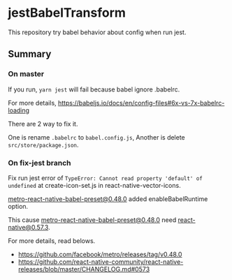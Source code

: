# jestBabelTransform

This repository try babel behavior about config when run jest.

## Summary

### On master
If you run, `yarn jest` will fail because babel ignore .babelrc.

For more details, https://babeljs.io/docs/en/config-files#6x-vs-7x-babelrc-loading

There are 2 way to fix it.

One is rename `.babelrc` to `babel.config.js`, Another is delete `src/store/package.json`.

### On fix-jest branch

Fix run jest error of `TypeError: Cannot read property 'default' of undefined` at create-icon-set.js in react-native-vector-icons.

metro-react-native-babel-preset@0.48.0 added enableBabelRuntime option.

This cause metro-react-native-babel-preset@0.48.0 need react-native@0.57.3.

For more details, read belows.
- https://github.com/facebook/metro/releases/tag/v0.48.0
- https://github.com/react-native-community/react-native-releases/blob/master/CHANGELOG.md#0573

